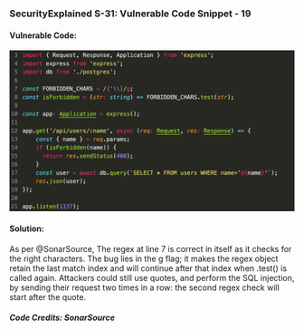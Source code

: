 ### SecurityExplained S-31: Vulnerable Code Snippet - 19

#### Vulnerable Code: 

![Vulnerable Code](../media/code-19.jpg)


#### Solution: 

As per @SonarSource, The regex at line 7 is correct in itself as it checks for the right characters. The bug lies in the g flag; it makes the regex object retain the last match index and will continue after that index when .test() is called again. Attackers could still use quotes, and perform the SQL injection, by sending their request two times in a row: the second regex check will start after the quote.

##### Code Credits: SonarSource